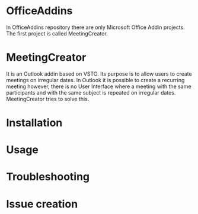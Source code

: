 # OfficeAddins
In OfficeAddins repository there are only Microsoft Office Addin projects.
The first project is called MeetingCreator.

# MeetingCreator
It is an Outlook addin based on VSTO. Its purpose is to allow users to create meetings on irregular dates.
In Outlook it is possible to create a recurring meeting however, there is no User Interface where a meeting 
with the same participants and with the same subject is repeated on irregular dates.
MeetingCreator tries to solve this.

# Installation
# Usage
# Troubleshooting
# Issue creation
